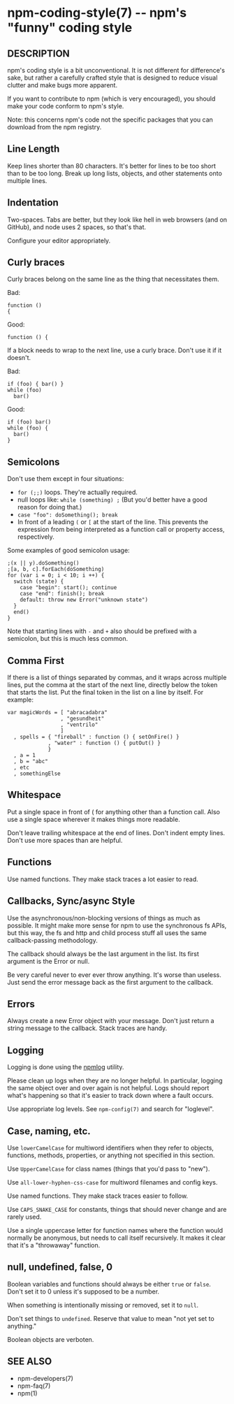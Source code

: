 npm-coding-style(7) -- npm's "funny" coding style
=================================================


















<extoc></extoc>

## DESCRIPTION

npm's coding style is a bit unconventional.  It is not different for
difference's sake, but rather a carefully crafted style that is
designed to reduce visual clutter and make bugs more apparent.

If you want to contribute to npm (which is very encouraged), you should
make your code conform to npm's style.

Note: this concerns npm's code not the specific packages that you can download from the npm registry.

## Line Length

Keep lines shorter than 80 characters.  It's better for lines to be
too short than to be too long.  Break up long lists, objects, and other
statements onto multiple lines.

## Indentation

Two-spaces.  Tabs are better, but they look like hell in web browsers
(and on GitHub), and node uses 2 spaces, so that's that.

Configure your editor appropriately.

## Curly braces

Curly braces belong on the same line as the thing that necessitates them.

Bad:

    function ()
    {

Good:

    function () {

If a block needs to wrap to the next line, use a curly brace.  Don't
use it if it doesn't.

Bad:

    if (foo) { bar() }
    while (foo)
      bar()

Good:

    if (foo) bar()
    while (foo) {
      bar()
    }

## Semicolons

Don't use them except in four situations:

* `for (;;)` loops.  They're actually required.
* null loops like: `while (something) ;` (But you'd better have a good
  reason for doing that.)
* `case "foo": doSomething(); break`
* In front of a leading `(` or `[` at the start of the line.
  This prevents the expression from being interpreted
  as a function call or property access, respectively.

Some examples of good semicolon usage:

    ;(x || y).doSomething()
    ;[a, b, c].forEach(doSomething)
    for (var i = 0; i < 10; i ++) {
      switch (state) {
        case "begin": start(); continue
        case "end": finish(); break
        default: throw new Error("unknown state")
      }
      end()
    }

Note that starting lines with `-` and `+` also should be prefixed
with a semicolon, but this is much less common.

## Comma First

If there is a list of things separated by commas, and it wraps
across multiple lines, put the comma at the start of the next
line, directly below the token that starts the list.  Put the
final token in the list on a line by itself.  For example:

    var magicWords = [ "abracadabra"
                     , "gesundheit"
                     , "ventrilo"
                     ]
      , spells = { "fireball" : function () { setOnFire() }
                 , "water" : function () { putOut() }
                 }
      , a = 1
      , b = "abc"
      , etc
      , somethingElse

## Whitespace

Put a single space in front of ( for anything other than a function call.
Also use a single space wherever it makes things more readable.

Don't leave trailing whitespace at the end of lines.  Don't indent empty
lines.  Don't use more spaces than are helpful.

## Functions

Use named functions.  They make stack traces a lot easier to read.

## Callbacks, Sync/async Style

Use the asynchronous/non-blocking versions of things as much as possible.
It might make more sense for npm to use the synchronous fs APIs, but this
way, the fs and http and child process stuff all uses the same callback-passing
methodology.

The callback should always be the last argument in the list.  Its first
argument is the Error or null.

Be very careful never to ever ever throw anything.  It's worse than useless.
Just send the error message back as the first argument to the callback.

## Errors

Always create a new Error object with your message.  Don't just return a
string message to the callback.  Stack traces are handy.

## Logging

Logging is done using the [npmlog](https://github.com/npm/npmlog)
utility.

Please clean up logs when they are no longer helpful.  In particular,
logging the same object over and over again is not helpful.  Logs should
report what's happening so that it's easier to track down where a fault
occurs.

Use appropriate log levels.  See `npm-config(7)` and search for
"loglevel".

## Case, naming, etc.

Use `lowerCamelCase` for multiword identifiers when they refer to objects,
functions, methods, properties, or anything not specified in this section.

Use `UpperCamelCase` for class names (things that you'd pass to "new").

Use `all-lower-hyphen-css-case` for multiword filenames and config keys.

Use named functions.  They make stack traces easier to follow.

Use `CAPS_SNAKE_CASE` for constants, things that should never change
and are rarely used.

Use a single uppercase letter for function names where the function
would normally be anonymous, but needs to call itself recursively.  It
makes it clear that it's a "throwaway" function.

## null, undefined, false, 0

Boolean variables and functions should always be either `true` or
`false`.  Don't set it to 0 unless it's supposed to be a number.

When something is intentionally missing or removed, set it to `null`.

Don't set things to `undefined`.  Reserve that value to mean "not yet
set to anything."

Boolean objects are verboten.

## SEE ALSO

* npm-developers(7)
* npm-faq(7)
* npm(1)
